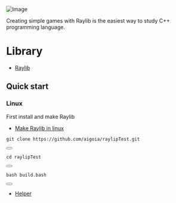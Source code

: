 ![Image](https://img1.daumcdn.net/thumb/R1280x0/?scode=mtistory2&fname=https%3A%2F%2Fblog.kakaocdn.net%2Fdn%2FslIIw%2FbtsLyT9LS4u%2Fg3mwAZWQpzvZkkuWaKOoF1%2Fimg.png)

Creating simple games with Raylib is the easiest way to study C++ programming language.

# Library
- [Raylib](https://www.raylib.com/index.html)

## Quick start
### Linux

First install and make Raylib
- [Make Raylib in linux](https://github.com/raysan5/raylib/wiki/Working-on-GNU-Linux)

<div class="code-box">
  <pre><code>git clone https://github.com/aigoia/raylipTest.git</code></pre>
  <button onclick="copyCode(this)"></button>
</div>

<div class="code-box">
  <pre><code>cd raylipTest</code></pre>
  <button onclick="copyCode(this)"></button>
</div>

<div class="code-box">
  <pre><code>bash build.bash</code></pre>
  <button onclick="copyCode(this)"></button>
</div>

- [Helper](https://youtu.be/fJfmhhPMV40?si=-qXJhlDw1JctydGR)
